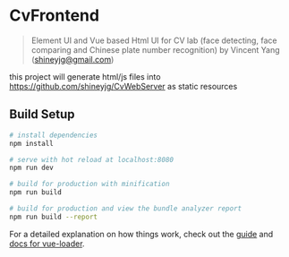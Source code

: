 # CvFrontend

> Element UI and Vue based Html UI for CV lab (face detecting, face comparing and Chinese plate number recognition) by Vincent Yang (shineyjg@gmail.com)

this project will generate html/js files into https://github.com/shineyjg/CvWebServer as static resources 

## Build Setup

``` bash
# install dependencies
npm install

# serve with hot reload at localhost:8080
npm run dev

# build for production with minification
npm run build

# build for production and view the bundle analyzer report
npm run build --report
```

For a detailed explanation on how things work, check out the [guide](http://vuejs-templates.github.io/webpack/) and [docs for vue-loader](http://vuejs.github.io/vue-loader).
